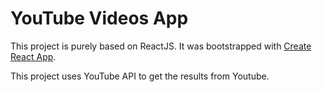 # YouTube Videos App

This project is purely based on ReactJS.
It was bootstrapped with [Create React App](https://github.com/facebook/create-react-app).

This project uses YouTube API to get the results from Youtube.
